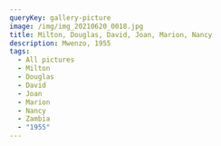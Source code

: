 ```yaml
---
queryKey: gallery-picture
image: /img/img_20210620_0018.jpg
title: Milton, Douglas, David, Joan, Marion, Nancy
description: Mwenzo, 1955
tags:
  - All pictures
  - Milton
  - Douglas
  - David
  - Joan
  - Marion
  - Nancy
  - Zambia
  - "1955"
---
```

